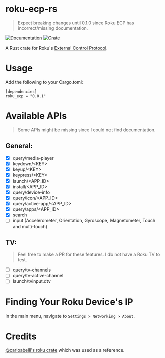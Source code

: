# roku-ecp-rs
> Expect breaking changes until 0.1.0 since Roku ECP has incorrect/missing documentation. 

[![Documentation](https://docs.rs/roku-ecp/badge.svg)](https://docs.rs/roku-ecp/)
[![Crate](https://img.shields.io/crates/v/roku-ecp.svg)](https://crates.io/crates/roku-ecp)

A Rust crate for Roku's [External Control Protocol](https://developer.roku.com/en-gb/docs/developer-program/debugging/external-control-api.md).

# Usage
Add the following to your Cargo.toml:
```
[dependencies]
roku_ecp = "0.0.1"
```

# Available APIs
> Some APIs might be missing since I could not find documentation.

## General:
- [x] query/media-player
- [x] keydown/\<KEY>
- [x] keyup/\<KEY>
- [x] keypress/\<KEY>
- [x] launch/\<APP_ID>
- [x] install/\<APP_ID>
- [X] query/device-info
- [x] query/icon/\<APP_ID>
- [x] query/active-app/\<APP_ID>
- [x] query/apps/\<APP_ID>
- [x] search
- [ ] input (Accelerometer, Orientation, Gyroscope, Magnetometer, Touch and multi-touch)

## TV:
> Feel free to make a PR for these features. I do not have a Roku TV to test.
- [ ] query/tv-channels
- [ ] query/tv-active-channel
- [ ] launch/tvinput.dtv

# Finding Your Roku Device's IP
In the main menu, navigate to `Settings > Networking > About`.

# Credits

[@carloabelli's roku crate](https://github.com/carloabelli/roku) which was used as a reference.